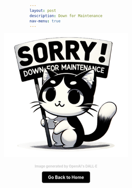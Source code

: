 ```yaml
---
layout: post 
description: Down for Maintenance
nav-menu: true
---
```


<!DOCTYPE html>
<html lang="en">
<head>
    <meta charset="UTF-8">
    <meta name="viewport" content="width=device-width, initial-scale=1.0">
    <title>Maintenance Page</title>
    <style>
        body, html {
            margin: 0;
            padding: 0;
            display: flex;
            flex-direction: column;
            align-items: center;
            justify-content: center; /* This will center the container */
            min-height: 100vh; /* Full viewport height */
        }
        .content-container {
            text-align: center;
            /* Remove or reduce top padding if necessary */
            padding-bottom: 2vh; /* Adjust bottom padding to maintain symmetry if needed */
            width: auto; /* Let the width be automatic */
            max-width: 100%; /* Ensure the container does not exceed the width of the viewport */
        }
        img.maintenance-image {
            max-width: 80%; /* Adjust the width of the image as necessary */
            height: auto;
            margin-bottom: 20px; /* Space between image and citation */
        }
        .citation {
            font-size: 0.8em;
            color: #CCC;
            margin-bottom: 20px; /* Space between citation and button */
            font-weight: bold;
        }
        .home-button {
            padding: 10px 20px;
            font-size: 1em;
            font-weight: bold;
            color: #FFFFFF;
            background-color: #000000; /* Black background */
            border: none;
            border-radius: 5px;
            cursor: pointer;
            text-decoration: none;
            transition: color 0.3s ease;
        }
        .home-button:hover {
            color: #7DF9FF; /* Electric blue text color on hover */
        }
    </style>
</head>
<body>
    <div class="content-container">
        <img src="images/DFM.png" alt="Down for Maintenance" class="maintenance-image">
        <div class="citation">
            Image generated by OpenAI's DALL·E
        </div>
        <a href="https://kesondrakey.github.io//" class="home-button">Go Back to Home</a>
    </div>
</body>
</html>
